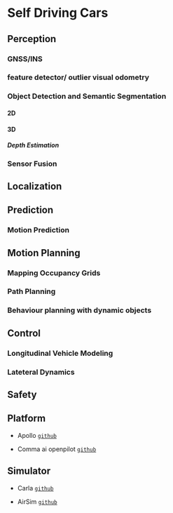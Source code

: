 # Self Driving Cars

## Perception

### GNSS/INS

### feature detector/ outlier visual odometry

### Object Detection and Semantic Segmentation

#### 2D

#### 3D

##### Depth Estimation

### Sensor Fusion


## Localization


## Prediction

### Motion Prediction

## Motion Planning

### Mapping Occupancy Grids

### Path Planning

### Behaviour planning with dynamic objects



## Control

### Longitudinal Vehicle Modeling

### Lateteral Dynamics 

## Safety


## Platform

* Apollo [`github`](https://github.com/ApolloAuto/apollo)

* Comma ai openpilot [`github`](https://github.com/commaai/openpilot)

## Simulator

* Carla [`github`](https://github.com/carla-simulator/carla)

* AirSim [`github`](https://github.com/Microsoft/AirSim)
